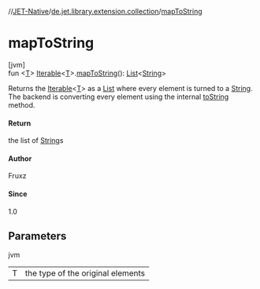 //[JET-Native](../../index.md)/[de.jet.library.extension.collection](index.md)/[mapToString](map-to-string.md)

# mapToString

[jvm]\
fun &lt;[T](map-to-string.md)&gt; [Iterable](https://kotlinlang.org/api/latest/jvm/stdlib/kotlin.collections/-iterable/index.html)&lt;[T](map-to-string.md)&gt;.[mapToString](map-to-string.md)(): [List](https://kotlinlang.org/api/latest/jvm/stdlib/kotlin.collections/-list/index.html)&lt;[String](https://kotlinlang.org/api/latest/jvm/stdlib/kotlin/-string/index.html)&gt;

Returns the [Iterable](https://kotlinlang.org/api/latest/jvm/stdlib/kotlin.collections/-iterable/index.html)<[T](map-to-string.md)> as a [List](https://kotlinlang.org/api/latest/jvm/stdlib/kotlin.collections/-list/index.html) where every element is turned to a [String](https://kotlinlang.org/api/latest/jvm/stdlib/kotlin/-string/index.html). The backend is converting every element using the internal [toString](https://kotlinlang.org/api/latest/jvm/stdlib/kotlin/index.html) method.

#### Return

the list of [String](https://kotlinlang.org/api/latest/jvm/stdlib/kotlin/-string/index.html)s

#### Author

Fruxz

#### Since

1.0

## Parameters

jvm

| | |
|---|---|
| T | the type of the original elements |
